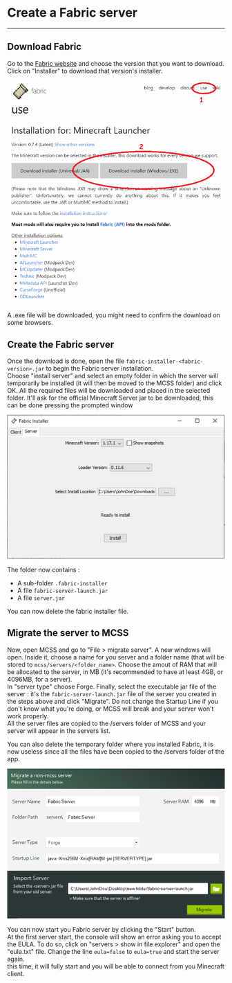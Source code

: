 # Create a Fabric server

---

## Download Fabric

Go to the [Fabric website](https://fabricmc.net/) and choose the version that you want to download. Click on "Installer" to download that version's installer.

![Fabric website](assets/screenshots/download_fabric.png)

A .exe file will be downloaded, you might need to confirm the download on some browsers.

## Create the Fabric server

Once the download is done, open the file `fabric-installer-<fabric-version>.jar` to begin the Fabric server installation. <br>
Choose "install server" and select an empty folder in which the server will temporarily be installed (it will then be moved to the MCSS folder) and click OK. All the required files will be downloaded and placed in the selected folder. It'll ask for the official Minecraft Server jar to be downloaded, this can be done pressing the prompted window

![The Fabric installer](assets/screenshots/install_fabric.png)

The folder now contains : 

*   A sub-folder `.fabric-installer`
*   A file `fabric-server-launch.jar`
*   A file `server.jar`

You can now delete the fabric installer file.

## Migrate the server to MCSS

Now, open MCSS and go to "File > migrate server". A new windows will open. Inside it, choose a name for you server and a folder name (that will be stored to `mcss/servers/<folder_name>`. Choose the amout of RAM that will be allocated to the server, in MB (it's recommended to have at least 4GB, or 4096MB, for a server).<br>
In "server type" choose Forge. Finally, select the executable jar file of the server : it's the `fabric-server-launch.jar` file of the server you created in the steps above and click "Migrate". Do not change the Startup Line if you don't know what you're doing, or MCSS will break and your server won't work properly.<br>
All the server files are copied to the /servers folder of MCSS and your server will appear in the servers list. <br>

You can also delete the temporary folder where you installed Fabric, it is now useless since all the files have been copied to the /servers folder of the app.

![server migration window](assets/screenshots/migrate_fabric.png)

You can now start you Fabric server by clicking the "Start" button. <br>
At the first server start, the console will show an error asking you to accept the EULA. To do so, click on "servers > show in file explorer" and open the "eula.txt" file. Change the line `eula=false` to `eula=true` and start the server again. <br>
this time, it will fully start and you will be able to connect from you Minecraft client.
